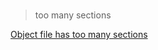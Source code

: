 #

>  too many sections

[Object file has too many sections](http://stackoverflow.com/questions/16596876/object-file-has-too-many-sections)